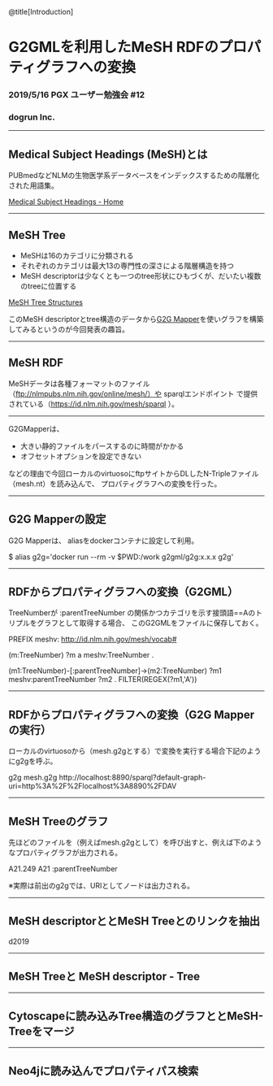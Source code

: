 @title[Introduction]
# G2GMLを利用したMeSH RDFのプロパティグラフへの変換

### 2019/5/16 PGX ユーザー勉強会 #12

### dogrun Inc. 

---
## Medical Subject Headings (MeSH)とは

PUBmedなどNLMの生物医学系データベースをインデックスするための階層化された用語集。

[Medical Subject Headings - Home](https://www.nlm.nih.gov/mesh/meshhome.html)

---
## MeSH Tree

- MeSHは16のカテゴリに分類される
- それぞれのカテゴリは最大13の専門性の深さによる階層構造を持つ
- MeSH descriptorは少なくとも一つのtree形状にひもづくが、だいたい複数のtreeに位置する

[MeSH Tree Structures](https://www.nlm.nih.gov/mesh/intro_trees.html)

このMeSH descriptorとtree構造のデータから[G2G Mapper](https://g2gml.readthedocs.io/en/latest/contents/g2gml.html)を使いグラフを構築してみるというのが今回発表の趣旨。

---
## MeSH RDF

MeSHデータは各種フォーマットのファイル（ftp://nlmpubs.nlm.nih.gov/online/mesh/）や
sparqlエンドポイント で提供されている（https://id.nlm.nih.gov/mesh/sparql ）。

---

G2GMapperは、

- 大きい静的ファイルをパースするのに時間がかかる
- オフセットオプションを設定できない

などの理由で今回ローカルのvirtuosoにftpサイトからDLしたN-Tripleファイル（mesh.nt）を読み込んで、
プロパティグラフへの変換を行った。


---
## G2G Mapperの設定

G2G Mapperは、
aliasをdockerコンテナに設定して利用。


$ alias g2g='docker run --rm -v $PWD:/work g2gml/g2g:x.x.x g2g'


---
## RDFからプロパティグラフへの変換（G2GML）

TreeNumberが :parentTreeNumber の関係かつカテゴリを示す接頭語==Aのトリプルをグラフとして取得する場合、
このG2GMLをファイルに保存しておく。


PREFIX meshv: <http://id.nlm.nih.gov/mesh/vocab#>

(m:TreeNumber)
    ?m a meshv:TreeNumber .

(m1:TreeNumber)-[:parentTreeNumber]->(m2:TreeNumber)
  ?m1 meshv:parentTreeNumber ?m2 .
  FILTER(REGEX(?m1,'A'))



---
## RDFからプロパティグラフへの変換（G2G Mapperの実行）

ローカルのvirtuosoから（mesh.g2gとする）で変換を実行する場合下記のようにg2gを呼ぶ。


g2g mesh.g2g http://localhost:8890/sparql?default-graph-uri=http%3A%2F%2Flocalhost%3A8890%2FDAV



---
## MeSH Treeのグラフ

先ほどのファイルを（例えばmesh.g2gとして）を呼び出すと、例えば下のようなプロパティグラフが出力される。


A21.249   A21   :parentTreeNumber


※実際は前出のg2gでは、URIとしてノードは出力される。


---
## MeSH descriptorととMeSH Treeとのリンクを抽出

d2019

---
## MeSH Treeと MeSH descriptor - Tree



---
## Cytoscapeに読み込みTree構造のグラフととMeSH-Treeをマージ




---
## Neo4jに読み込んでプロパティパス検索
